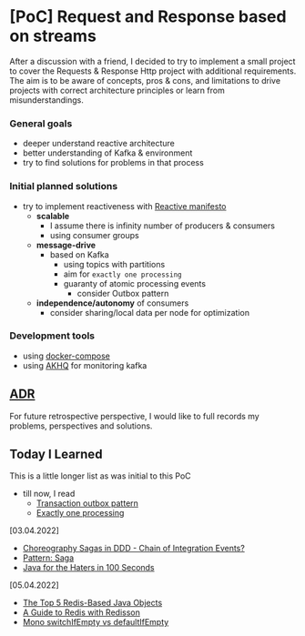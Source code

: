 # [PoC] Request and Response based on streams

After a discussion with a friend, I decided to try to implement a small project to cover the Requests & Response Http project with additional requirements.
The aim is to be aware of concepts, pros & cons, and limitations to drive projects with correct architecture principles or learn from misunderstandings.

### General goals
* deeper understand reactive architecture
* better understanding of Kafka & environment
* try to find solutions for problems in that process

### Initial planned solutions 
* try to implement reactiveness with [Reactive manifesto](https://www.reactivemanifesto.org/)
  * **scalable**
      * I assume there is infinity number of producers & consumers
      * using consumer groups
  * **message-drive**
    * based on Kafka
      * using topics with partitions
      * aim for `exactly one processing`
      * guaranty of atomic processing events
          * consider Outbox pattern
  * **independence/autonomy** of consumers 
    * consider sharing/local data per node for optimization

### Development tools
* using [docker-compose](https://docs.docker.com/compose/)
* using [AKHQ](https://github.com/tchiotludo/akhq) for monitoring kafka

## [ADR](doc/adr/)

For future retrospective perspective, I would like to full records my problems, perspectives and solutions.

## Today I Learned

This is a little longer list as was initial to this PoC
* till now, I read
    * [Transaction outbox pattern](https://microservices.io/patterns/data/transactional-outbox.html)
    * [Exactly one processing](https://www.confluent.io/blog/exactly-once-semantics-are-possible-heres-how-apache-kafka-does-it/)

[03.04.2022]

* [Choreography Sagas in DDD - Chain of Integration Events?](https://stackoverflow.com/questions/63597403/choreography-sagas-in-ddd-chain-of-integration-events)
* [Pattern: Saga](https://microservices.io/patterns/data/saga.html)
* [Java for the Haters in 100 Seconds](https://www.youtube.com/watch?v=m4-HM_sCvtQ)


[05.04.2022]

* [The Top 5 Redis-Based Java Objects](https://redisson.org/articles/the-top-5-redis-based-objects-used-in-java.html)
* [A Guide to Redis with Redisson](https://www.baeldung.com/redis-redisson)
* [Mono switchIfEmpty vs defaultIfEmpty](https://tedblob.com/mono-switchifempty-vs-defaultifempty/)
